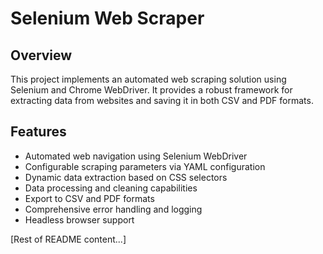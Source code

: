 # Selenium Web Scraper

## Overview
This project implements an automated web scraping solution using Selenium and Chrome WebDriver. It provides a robust framework for extracting data from websites and saving it in both CSV and PDF formats.

## Features
- Automated web navigation using Selenium WebDriver
- Configurable scraping parameters via YAML configuration
- Dynamic data extraction based on CSS selectors
- Data processing and cleaning capabilities
- Export to CSV and PDF formats
- Comprehensive error handling and logging
- Headless browser support

[Rest of README content...]